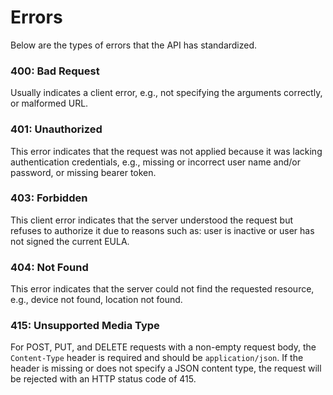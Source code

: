 # Errors

Below are the types of errors that the API has standardized.

### 400: Bad Request
Usually indicates a client error, e.g., not specifying the arguments correctly, or malformed URL.

### 401: Unauthorized
This error indicates that the request was not applied because it was lacking authentication credentials, e.g., missing or incorrect user name and/or password, or missing bearer token. 

### 403: Forbidden
This client error indicates that the server understood the request but refuses to authorize it due to reasons such as: user is inactive or user has not signed the current EULA.

### 404: Not Found
This error indicates that the server could not find the requested resource, e.g., device not found, location not found.

### 415: Unsupported Media Type
For POST, PUT, and DELETE requests with a non-empty request body, the `Content-Type` header is required and should be `application/json`. If the header is missing or does not specify a JSON content type, the request will be rejected with an HTTP status code of 415.
